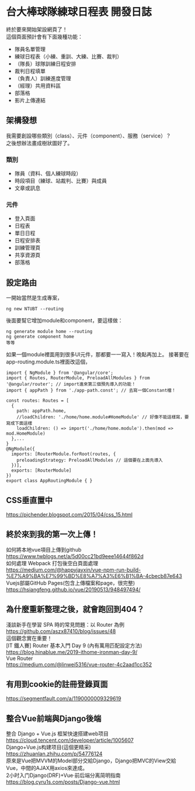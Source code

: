 # 台大棒球隊練球日程表 開發日誌
終於要來開始架設網頁了！  
這個頁面預計會有下面幾種功能：  
* 隊員名單管理
* 練球日程表（小練、重訓、大練、比賽、裁判）
* （隊長）球隊訓練日程安排
* 裁判日程填單
* （負責人）訓練進度管理
* （經理）共用資料區
* 部落格
* 影片上傳連結
## 架構發想
我需要創設哪些類別（class）、元件（component）、服務（service）？  
之後想辦法畫成樹狀圖好了。
### 類別
* 隊員（資料、個人練球時段）
* 時段項目（練球、站裁判、比賽）與成員
* 文章或訊息
### 元件
* 登入頁面
* 日程表
* 單日日程
* 日程安排表
* 訓練管理頁
* 共享資源頁
* 部落格
## 設定路由
一開始當然是生成專案，

    ng new NTUBT --routing
後面要幫它增加module和component，要這樣做：  

    ng generate module home --routing
    ng generate component home
    等等
如果一個module裡面用到很多UI元件，那都要一一寫入！晚點再加上。
接著要在app-routing.module.ts裡面改這個，

    import { NgModule } from '@angular/core';
    import { Routes, RouterModule, PreloadAllModules } from '@angular/router'; // import進來第三個預先導入的功能！
    import { appPath } from './app-path.const'; // 去寫一個Constant檔！

    const routes: Routes = [
      {
        path: appPath.home,
        //loadChildren: './home/home.module#HomeModule' // 好像不能這樣寫，要寫成下面這樣
        loadChildren: () => import('./home/home.module').then(mod => mod.HomeModule)
      },...
    }
    @NgModule({
      imports: [RouterModule.forRoot(routes, {
        preloadingStrategy: PreloadAllModules // 這個要在上面先導入
      })],
      exports: [RouterModule]
    })
    export class AppRoutingModule { }
## CSS垂直置中
https://pjchender.blogspot.com/2015/04/css_15.html  
## 終於來到我的第一次上傳！
如何將本地vue項目上傳到github  
https://www.twblogs.net/a/5d00cc21bd9eee14644f862d  
如何處理 Webpack 打包後空白頁面處理  
https://medium.com/@happyjayxin/vue-npm-run-build-%E7%A9%BA%E7%99%BD%E8%A7%A3%E6%B1%BA-4cbecb87e643  
Vuejs部屬GitHub Pages(包含上傳檔案和page，很完整)  
https://hsiangfeng.github.io/vue/20190513/948497494/  
## 為什麼重新整理之後，就會跑回到404？
淺談新手在學習 SPA 時的常見問題：以 Router 為例  
https://github.com/aszx87410/blog/issues/48  
這個觀念實在重要！  
[IT 鐵人賽] Router 基本入門 Day 9 (內有萬用匹配設定方法)  
https://blog.hinablue.me/2019-ithome-ironman-day-9/  
Vue Router  
https://medium.com/@linwei5316/vue-router-4c2aad1cc352  
## 有用到cookie的註冊登錄頁面
https://segmentfault.com/a/1190000009329619
## 整合Vue前端與Django後端
整合 Django + Vue.js 框架快速搭建web项目  
https://cloud.tencent.com/developer/article/1005607  
Django+Vue.js构建项目(這個更精采)  
https://zhuanlan.zhihu.com/p/54776124  
原來是Vue把MVVM的Model部分交給Django，Django把MVC的View交給Vue，中間的AJAX用axios來達成。  
2小时入门Django(DRF)+Vue·前后端分离简明指南  
https://blog.cyru1s.com/posts/Django-vue.html  
